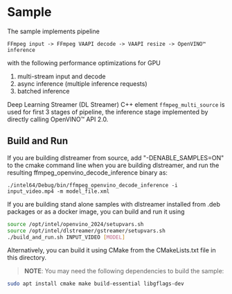 # Sample

The sample implements pipeline
```
FFmpeg input -> FFmpeg VAAPI decode -> VAAPI resize -> OpenVINO™ inference
```
with the following performance optimizations for GPU
1. multi-stream input and decode
2. async inference (multiple inference requests)
3. batched inference

Deep Learning Streamer (DL Streamer) C++ element `ffmpeg_multi_source` is used for first 3 stages of pipeline, the inference
stage implemented by directly calling OpenVINO™ API 2.0.

## Build and Run

If you are building dlstreamer from source, add "-DENABLE_SAMPLES=ON" to the cmake command line when you are building dlstreamer, and run the resulting ffmpeg_openvino_decode_inference binary as:

```
./intel64/Debug/bin/ffmpeg_openvino_decode_inference -i input_video.mp4 -m model_file.xml
```

If you are building stand alone samples with dlstreamer installed from .deb packages or as a docker image, you can build and run it using

```sh
source /opt/intel/openvino_2024/setupvars.sh
source /opt/intel/dlstreamer/gstreamer/setupvars.sh
./build_and_run.sh INPUT_VIDEO [MODEL]
```

Alternatively, you can build it using CMake from the CMakeLists.txt file in this directory.

> **NOTE**: You may need the following dependencies to build the sample:
```sh
sudo apt install cmake make build-essential libgflags-dev
```